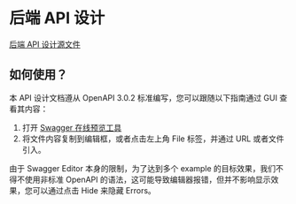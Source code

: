 # 后端 API 设计

[后端 API 设计源文件](https://github.com/coinarrival/documents/blob/master/docs/productionSpecification/backend.yaml)

## 如何使用？

本 API 设计文档遵从 OpenAPI 3.0.2 标准编写，您可以跟随以下指南通过 GUI 查看其内容：

1. 打开 [Swagger 在线预览工具](http://editor.swagger.io/)
2. 将文件内容复制到编辑框，或者点击左上角 File 标签，并通过 URL 或者文件引入。

由于 Swagger Editor 本身的限制，为了达到多个 example 的目标效果，我们不得不使用非标准 OpenAPI 的语法，这可能导致编辑器报错，但并不影响显示效果，您可以通过点击 Hide 来隐藏 Errors。